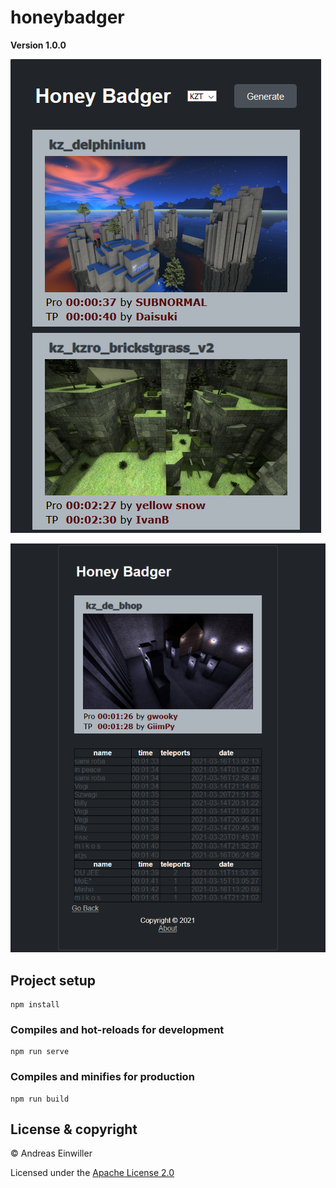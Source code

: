 # honeybadger

**Version 1.0.0**

![preview](png/preview.png)

![preview2](png/preview2.png)

## Project setup
```
npm install
```

### Compiles and hot-reloads for development
```
npm run serve
```

### Compiles and minifies for production
```
npm run build
```

## License & copyright

© Andreas Einwiller

Licensed under the [Apache License 2.0](LICENSE)
